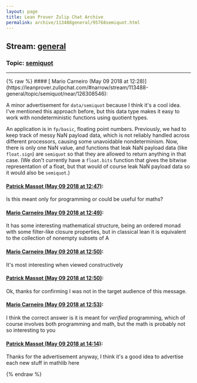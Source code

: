 ```yaml
---
layout: page
title: Lean Prover Zulip Chat Archive 
permalink: archive/113488general/95768semiquot.html
---
```


## Stream: [general](https://leanprover-community.github.io/archive/113488general/index.html)
### Topic: [semiquot](https://leanprover-community.github.io/archive/113488general/95768semiquot.html)

---

<base href="https://leanprover.zulipchat.com">
{% raw %}
#### [ Mario Carneiro (May 09 2018 at 12:28)](https://leanprover.zulipchat.com/#narrow/stream/113488-general/topic/semiquot/near/126308546):
<p>A minor advertisement for <code>data/semiquot</code> because I think it's a cool idea. I've mentioned this approach before, but this data type makes it easy to work with nondeterministic functions using quotient types.</p>
<p>An application is in <code>fp/basic</code>, floating point numbers. Previously, we had to keep track of messy NaN payload data, which is not reliably handled across different processors, causing some unavoidable nondeterminism. Now, there is only one NaN value, and functions that leak NaN payload data (like <code>float.sign</code>) are <code>semiquot</code> so that they are allowed to return anything in that case. (We don't currently have a <code>float.bits</code> function that gives the bitwise representation of a float, but that would of course leak NaN payload data so it would also be <code>semiquot</code>.)</p>

#### [ Patrick Massot (May 09 2018 at 12:47)](https://leanprover.zulipchat.com/#narrow/stream/113488-general/topic/semiquot/near/126309020):
<p>Is this meant only for programming or could be useful for maths?</p>

#### [ Mario Carneiro (May 09 2018 at 12:49)](https://leanprover.zulipchat.com/#narrow/stream/113488-general/topic/semiquot/near/126309082):
<p>It has some interesting mathematical structure, being an ordered monad with some filter-like closure properties, but in classical lean it is equivalent to the collection of nonempty subsets of A</p>

#### [ Mario Carneiro (May 09 2018 at 12:50)](https://leanprover.zulipchat.com/#narrow/stream/113488-general/topic/semiquot/near/126309145):
<p>It's most interesting when viewed constructively</p>

#### [ Patrick Massot (May 09 2018 at 12:50)](https://leanprover.zulipchat.com/#narrow/stream/113488-general/topic/semiquot/near/126309153):
<p>Ok, thanks for confirming I was not in the target audience of this message.</p>

#### [ Mario Carneiro (May 09 2018 at 12:53)](https://leanprover.zulipchat.com/#narrow/stream/113488-general/topic/semiquot/near/126309234):
<p>I think the correct answer is it is meant for <em>verified</em> programming, which of course involves both programming and math, but the math is probably not so interesting to you</p>

#### [ Patrick Massot (May 09 2018 at 14:14)](https://leanprover.zulipchat.com/#narrow/stream/113488-general/topic/semiquot/near/126311762):
<p>Thanks for the advertisement anyway, I think it's a good idea to advertise each new stuff in mathlib here</p>


{% endraw %}

